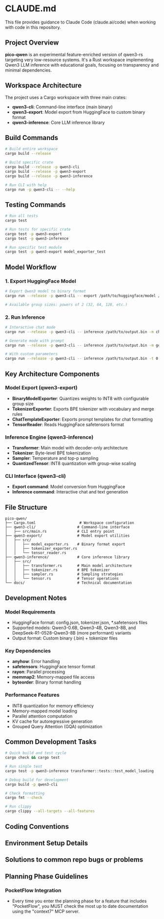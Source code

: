 # CLAUDE.md

This file provides guidance to Claude Code (claude.ai/code) when working with code in this repository.

## Project Overview

**pico-qwen** is an experimental feature-enriched version of qwen3-rs targeting very low-resource systems. It's a Rust workspace implementing Qwen3 LLM inference with educational goals, focusing on transparency and minimal dependencies.

## Workspace Architecture

The project uses a Cargo workspace with three main crates:

- **qwen3-cli**: Command-line interface (main binary)
- **qwen3-export**: Model export from HuggingFace to custom binary format
- **qwen3-inference**: Core LLM inference library

## Build Commands

```bash
# Build entire workspace
cargo build --release

# Build specific crate
cargo build --release -p qwen3-cli
cargo build --release -p qwen3-export
cargo build --release -p qwen3-inference

# Run CLI with help
cargo run -p qwen3-cli -- --help
```

## Testing Commands

```bash
# Run all tests
cargo test

# Run tests for specific crate
cargo test -p qwen3-export
cargo test -p qwen3-inference

# Run specific test module
cargo test -p qwen3-export model_exporter_test
```

## Model Workflow

### 1. Export HuggingFace Model

```bash
# Export Qwen3 model to binary format
cargo run --release -p qwen3-cli -- export /path/to/huggingface/model /path/to/output.bin --group-size 64

# Available group sizes: powers of 2 (32, 64, 128, etc.)
```

### 2. Run Inference

```bash
# Interactive chat mode
cargo run --release -p qwen3-cli -- inference /path/to/output.bin -m chat

# Generate mode with prompt
cargo run --release -p qwen3-cli -- inference /path/to/output.bin -m generate -i "Your prompt here"

# With custom parameters
cargo run --release -p qwen3-cli -- inference /path/to/output.bin -t 0.7 -p 0.8 -s 42
```

## Key Architecture Components

### Model Export (qwen3-export)
- **BinaryModelExporter**: Quantizes weights to INT8 with configurable group size
- **TokenizerExporter**: Exports BPE tokenizer with vocabulary and merge rules
- **ChatTemplateExporter**: Exports prompt templates for chat formatting
- **TensorReader**: Reads HuggingFace safetensors format

### Inference Engine (qwen3-inference)
- **Transformer**: Main model with decoder-only architecture
- **Tokenizer**: Byte-level BPE tokenization
- **Sampler**: Temperature and top-p sampling
- **QuantizedTensor**: INT8 quantization with group-wise scaling

### CLI Interface (qwen3-cli)
- **Export command**: Model conversion from HuggingFace
- **Inference command**: Interactive chat and text generation

## File Structure

```
pico-qwen/
├── Cargo.toml                    # Workspace configuration
├── qwen3-cli/                   # Command-line interface
│   ├── src/main.rs              # CLI entry point
├── qwen3-export/                # Model export utilities
│   ├── src/
│   │   ├── model_exporter.rs    # Binary format export
│   │   ├── tokenizer_exporter.rs
│   │   └── tensor_reader.rs
├── qwen3-inference/             # Core inference library
│   ├── src/
│   │   ├── transformer.rs       # Main model architecture
│   │   ├── tokenizer.rs         # BPE tokenizer
│   │   ├── sampler.rs           # Sampling strategies
│   │   └── tensor.rs            # Tensor operations
└── docs/                        # Technical documentation
```

## Development Notes

### Model Requirements
- HuggingFace format: config.json, tokenizer.json, *.safetensors files
- Supported models: Qwen3-0.6B, Qwen3-4B, Qwen3-8B, and DeepSeek-R1-0528-Qwen3-8B (more performant) variants
- Output format: Custom binary (.bin) + tokenizer files

### Key Dependencies
- **anyhow**: Error handling
- **safetensors**: HuggingFace tensor format
- **rayon**: Parallel processing
- **memmap2**: Memory-mapped file access
- **byteorder**: Binary format handling

### Performance Features
- INT8 quantization for memory efficiency
- Memory-mapped model loading
- Parallel attention computation
- KV cache for autoregressive generation
- Grouped Query Attention (GQA) optimization

## Common Development Tasks

```bash
# Quick build and test cycle
cargo check && cargo test

# Run single test
cargo test -p qwen3-inference transformer::tests::test_model_loading

# Debug build for development
cargo build -p qwen3-cli

# Check formatting
cargo fmt --check

# Run clippy
cargo clippy --all-targets --all-features
```

## Coding Conventions

## Environment Setup Details

## Solutions to common repo bugs or problems

## Planning Phase Guidelines

### PocketFlow Integration
- Every time you enter the planning phase for a feature that includes "PocketFlow", you MUST check the most up to date documentation using the "context7" MCP server.
